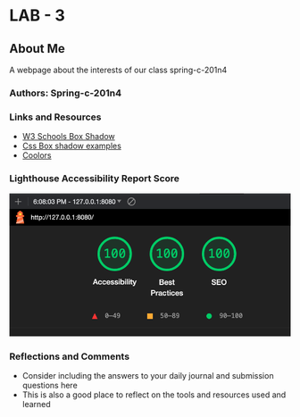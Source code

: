 # LAB - 3

## About Me

A webpage about the interests of our class spring-c-201n4

### Authors: Spring-c-201n4

### Links and Resources

* [W3 Schools Box Shadow](https://www.w3schools.com/css/tryit.asp?filename=trycss3_box-shadow)
* [Css Box shadow examples](https://getcssscan.com/css-box-shadow-examples)
* [Coolors](https://coolors.co/)

### Lighthouse Accessibility Report Score

![Lighthouse Score](img/light-house-score.png)

### Reflections and Comments

* Consider including the answers to your daily journal and submission questions here
* This is also a good place to reflect on the tools and resources used and learned
